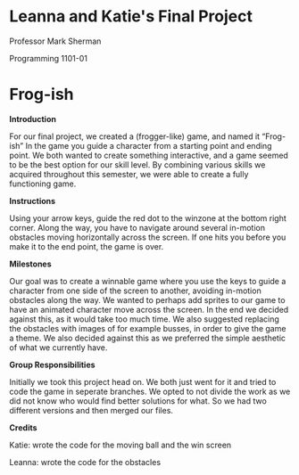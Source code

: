 # Leanna and Katie's Final Project
Professor Mark Sherman

Programming 1101-01

# Frog-ish

**Introduction**

For our final project, we created a (frogger-like) game, and named it “Frog-ish” In the game you guide a character from a starting point and ending point. We both wanted to create something interactive, and a game seemed to be the best option for our skill level. By combining various skills we acquired throughout this semester, we were able to create a fully functioning game. 

**Instructions**

Using your arrow keys, guide the red dot to the winzone at the bottom right corner. Along the way, you have to navigate around several in-motion obstacles moving horizontally across the screen. If one hits you before you make it to the end point, the game is over. 

**Milestones**

Our goal was to create a winnable game where you use the keys to guide a character from one side of the screen to another, avoiding in-motion obstacles along the way. We wanted to perhaps add sprites to our game to have an animated character move across the screen. In the end we decided against this, as it would take too much time. We also suggested replacing the obstacles with images of for example busses, in order to give the game a theme. We also decided against this as we preferred the simple aesthetic of what we currently have. 

**Group Responsibilities**

Initially we took this project head on. We both just went for it and tried to code the game in seperate branches. We opted to not divide the work as we did not know who would find better solutions for what. So we had two different versions and then merged our files. 

**Credits**

Katie: wrote the code for the moving ball and the win screen

Leanna: wrote the code for the obstacles 

